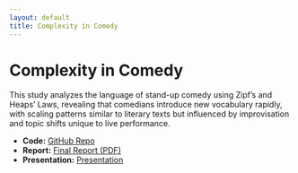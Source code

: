 ```yaml
---
layout: default
title: Complexity in Comedy
---
```


# Complexity in Comedy

This study analyzes the language of stand-up comedy using Zipf’s and Heaps’ Laws, revealing that comedians introduce new vocabulary rapidly, with scaling patterns similar to literary texts but influenced by improvisation and topic shifts unique to live performance.
- **Code:** [GitHub Repo](https://github.com/dsatt30/FROM-PUNCHLINES-TO-PATTERNS-A-QUANTITATIVE-ANALYSIS-OF-LANGUAGE-USE-IN-STAND-UP-COMEDY)
- **Report:** [Final Report (PDF)](https://github.com/dsatt30/FROM-PUNCHLINES-TO-PATTERNS-A-QUANTITATIVE-ANALYSIS-OF-LANGUAGE-USE-IN-STAND-UP-COMEDY/blob/main/Final-Pocs-Report-Satterthwaite-Robinette.pdf)
- **Presentation:** [Presentation](https://github.com/dsatt30/FROM-PUNCHLINES-TO-PATTERNS-A-QUANTITATIVE-ANALYSIS-OF-LANGUAGE-USE-IN-STAND-UP-COMEDY/blob/main/Final-Pocs-Slides-Satterthwaite-Robinette.pptx)


